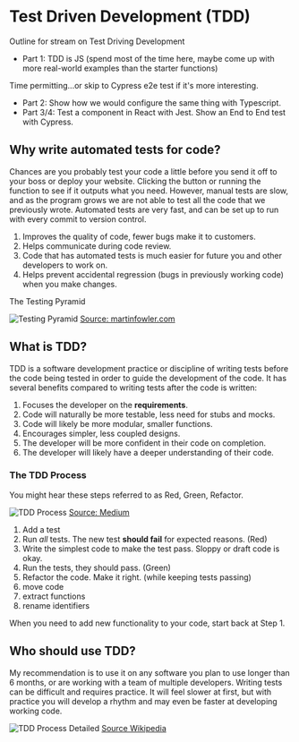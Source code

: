 # Test Driven Development (TDD)

Outline for stream on Test Driving Development

- Part 1: TDD is JS (spend most of the time here, maybe come up with more real-world examples than the starter functions)

Time permitting...or skip to Cypress e2e test if it's more interesting.

- Part 2: Show how we would configure the same thing with Typescript.
- Part 3/4: Test a component in React with Jest. Show an End to End test with Cypress.

## Why write automated tests for code?

Chances are you probably test your code a little before you send it off to your boss or deploy your website.
Clicking the button or running the function to see if it outputs what you need. However, manual tests are slow,
and as the program grows we are not able to test all the code that we previously wrote. Automated tests are very fast,
and can be set up to run with every commit to version control.

1. Improves the quality of code, fewer bugs make it to customers.
2. Helps communicate during code review.
3. Code that has automated tests is much easier for future you and other developers to work on.
4. Helps prevent accidental regression (bugs in previously working code) when you make changes.

The Testing Pyramid

![Testing Pyramid](https://martinfowler.com/articles/practical-test-pyramid/testPyramid.png)
[Source: martinfowler.com](https://martinfowler.com/articles/practical-test-pyramid.html)

## What is TDD?

TDD is a software development practice or discipline of writing tests before the code being tested in order to guide
the development of the code. It has several benefits compared to writing tests after the code is written:

1. Focuses the developer on the **requirements**.
1. Code will naturally be more testable, less need for stubs and mocks.
1. Code will likely be more modular, smaller functions.
1. Encourages simpler, less coupled designs.
1. The developer will be more confident in their code on completion.
1. The developer will likely have a deeper understanding of their code.

### The TDD Process

You might hear these steps referred to as Red, Green, Refactor.

![TDD Process](https://miro.medium.com/max/1400/1*tZSwCigaTaJdovyWlp5uBQ.jpeg)
[Source: Medium](https://medium.com/@vaibhav.dby/test-driven-development-understanding-the-business-better-9c4cae4cb990)

1. Add a test
2. Run _all_ tests. The new test **should fail** for expected reasons. (Red)
3. Write the simplest code to make the test pass. Sloppy or draft code is okay.
4. Run the tests, they should pass. (Green)
5. Refactor the code. Make it right. (while keeping tests passing)
6. move code
7. extract functions
8. rename identifiers

When you need to add new functionality to your code, start back at Step 1.

## Who should use TDD?

My recommendation is to use it on any software you plan to use longer than 6 months, or are
working with a team of multiple developers. Writing tests can be difficult and requires practice. It will feel
slower at first, but with practice you will develop a rhythm and may even be faster at developing working code.

![TDD Process Detailed](https://upload.wikimedia.org/wikipedia/commons/thumb/0/0b/TDD_Global_Lifecycle.png/1920px-TDD_Global_Lifecycle.png)
[Source Wikipedia](https://en.wikipedia.org/wiki/Test-driven_development)

